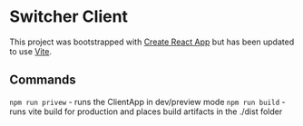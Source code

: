 # Switcher Client

This project was bootstrapped with [Create React App](https://github.com/facebookincubator/create-react-app) but has been updated to use [Vite](https://vitejs.dev/).

## Commands

`npm run privew` - runs the ClientApp in dev/preview mode
`npm run build` - runs vite build for production and places build artifacts in the ./dist folder
